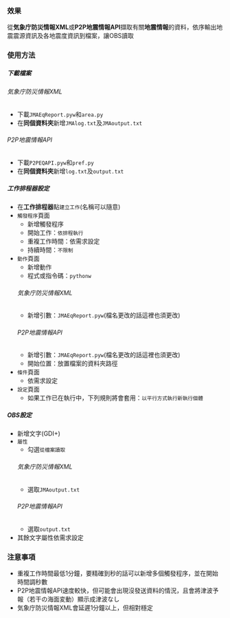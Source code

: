 ### 效果

從**気象庁防災情報XML**或**P2P地震情報API**擷取有關**地震情報**的資料，依序輸出地震震源資訊及各地震度資訊到檔案，讓OBS讀取

### 使用方法

##### 下載檔案
###### 気象庁防災情報XML
* 下載`JMAEqReport.pyw`和`area.py`
* 在**同個資料夾**新增`JMAlog.txt`及`JMAoutput.txt`
###### P2P地震情報API
* 下載`P2PEQAPI.pyw`和`pref.py`
* 在**同個資料夾**新增`log.txt`及`output.txt`

##### 工作排程器設定
* 在**工作排程器**點`建立工作`(名稱可以隨意)
* `觸發程序`頁面
    * 新增觸發程序
    * 開始工作：`依排程執行`
    * 重複工作時間：依需求設定
    * 持續時間：`不限制`
* `動作`頁面
    * 新增動作
    * 程式或指令碼：`pythonw`
    ###### 気象庁防災情報XML
    * 新增引數：`JMAEqReport.pyw`(檔名更改的話這裡也須更改)
    ###### P2P地震情報API
    * 新增引數：`JMAEqReport.pyw`(檔名更改的話這裡也須更改)
    * 開始位置：放置檔案的資料夾路徑
* `條件`頁面
    * 依需求設定
* `設定`頁面
    * 如果工作已在執行中，下列規則將會套用：`以平行方式執行新執行個體`

##### OBS設定
* 新增文字(GDI+)
* `屬性`
    * 勾選`從檔案讀取`
    ###### 気象庁防災情報XML
    * 選取`JMAoutput.txt`
    ###### P2P地震情報API
    * 選取`output.txt`
* 其餘文字屬性依需求設定

### 注意事項
* 重複工作時間最低1分鐘，要精確到秒的話可以新增多個觸發程序，並在開始時間調秒數
* P2P地震情報API速度較快，但可能會出現沒發送資料的情況，且會將津波予報（若干の海面変動）顯示成津波なし
* 気象庁防災情報XML會延遲1分鐘以上，但相對穩定
